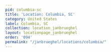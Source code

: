 ```yaml
---
pid: columbia-sc
title: 'Location: Columbia, SC'
category: United States
label: Columbia, SC
collection: location_janbrueghel
layout: locationpage_janbrueghel
order: '094'
permalink: "/janbrueghel/locations/columbia/"
---
```

